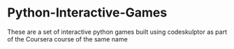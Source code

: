 # Python-Interactive-Games
These are a set of interactive python games built using codeskulptor as part of the Coursera course of the same name
